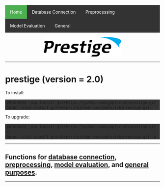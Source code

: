 <style>
	ul {
	  list-style-type: none;
	  margin: 0;
	  padding: 0;
	  overflow: hidden;
	  background-color: #333;
	}

	li {
	  float: left;
	}

	li a {
	  display: block;
	  color: white;
	  text-align: center;
	  padding: 14px 16px;
	  text-decoration: none;
	}

	li a:hover:not(.active) {
	  background-color: #111;
	}

	.active {
	  background-color: #4CAF50;
	}
</style>


<ul>
  <li style='color:pink'><a class="active" href="README.md">Home</a></li>
  <li><a href="doc/db_connection.md">Database Connection</a></li>
  <li><a href="doc/preprocessing.md">Preprocessing</a></li>
  <li><a href="doc/model_eval.md">Model Evaluation</a></li>
  <li><a href="doc/general.md">General</a></li>
</ul>

<p align="center"><img src="img/prestige_logo.png" alt="Prestige logo" width=50% height=50% /></p>

---
<h1>prestige (version = 2.0)</h1>

To install:
- (windows) - ```pip install git+https://github.com/gopfsrisk/prestige.git```
- (linux) - ```pip3 install git+https://github.com/gopfsrisk/prestige.git```

To upgrade:
- (windows) - ```pip install git+https://github.com/gopfsrisk/prestige.git -U```
- (linux) - ```pip3 install git+https://github.com/gopfsrisk/prestige.git -U```

---
## Functions for [database connection](doc/db_connection.md), [preprocessing](doc/preprocessing.md), [model evaluation](doc/model_eval.md), and [general purposes](doc/general.md).

---
